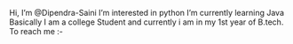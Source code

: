 Hi, I’m @Dipendra-Saini
I’m interested in python
I’m currently learning  Java
Basically I am a college Student and currently i am in my 1st year of B.tech.
To reach me :- 
<!---
Dipendra-Saini/D ipendra-Saini is a ✨ special ✨ repository because its `README.md` (this file) appears on your GitHub profile.
You can click the Preview link to take a look at your changes.
--->
